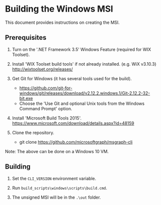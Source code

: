 Building the Windows MSI
========================

This document provides instructions on creating the MSI.

Prerequisites
-------------

1. Turn on the '.NET Framework 3.5' Windows Feature (required for WIX Toolset).

2. Install 'WIX Toolset build tools' if not already installed. (e.g. WiX v3.10.3)
    http://wixtoolset.org/releases/

3. Get Git for Windows (it has several tools used for the build).
    - https://github.com/git-for-windows/git/releases/download/v2.12.2.windows.1/Git-2.12.2-32-bit.exe
    - Choose the 'Use Git and optional Unix tools from the Windows Command Prompt' option.

4. Install 'Microsoft Build Tools 2015'.
    https://www.microsoft.com/download/details.aspx?id=48159

5. Clone the repository.
    - git clone https://github.com/microsoftgraph/msgraph-cli

Note: The above can be done on a Windows 10 VM.

Building
--------

1. Set the `CLI_VERSION` environment variable.

2. Run `build_scripts\windows\scripts\build.cmd`.

3. The unsigned MSI will be in the `.\out` folder.
